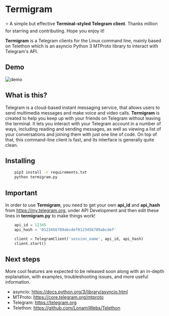 Termigram
========

  ⭐️ A simple but effective **Terminal-styled Telegram client**. Thanks million for starring and contributing. Hope you enjoy it!

**Termigram** is a Telegram clients for the Linux command line, mainly based on Telethon which is an asyncio Python 3 MTProto library to interact with Telegram's API.

Demo
-------------

![demo](https://raw.githubusercontent.com/tjeubaoit/termigram/master/termigram_demo.gif)

What is this?
-------------

Telegram is a cloud-based instant messaging service, that allows users to send multimedia messages and make voice and video calls. **Termigram** is created to help you keep up with your friends on Telegram without leaving the terminal. It lets you interact with your Telegram account in a number of ways, including reading and sending messages, as well as viewing a list of your conversations and joining them with just one line of code. On top of that, this command-line client is fast, and its interface is generally quite clean.


Installing
----------

```sh
    pip3 install -r requirements.txt
    python termigram.py
```


Important
-----------------

In order to use **Termigram**, you need to get your own **api_id** and
**api_hash** from https://my.telegram.org, under API Development and then edit these lines in **termigram.py** to make things work!

```python
    api_id = 12345
    api_hash = '0123456789abcdef0123456789abcdef'

    client = TelegramClient('session_name', api_id, api_hash)
    client.start()
```


Next steps
----------

More cool features are expected to be released soon along with an in-depth explanation, with examples, troubleshooting issues, and more useful information.

- asyncio: https://docs.python.org/3/library/asyncio.html
- MTProto: https://core.telegram.org/mtproto
- Telegram: https://telegram.org
- Telethon: https://github.com/LonamiWebs/Telethon




